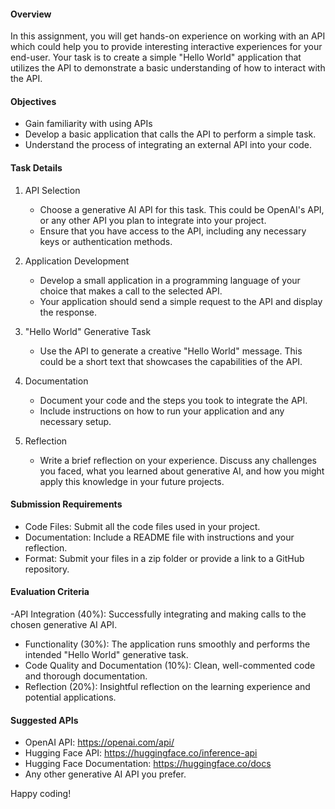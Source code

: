 #### Overview
In this assignment, you will get hands-on experience on working with an API which could help you to
provide interesting interactive experiences for your end-user. Your task is to create a simple "Hello World" 
application that utilizes the API to demonstrate a basic understanding of how to interact with the API.

#### Objectives
- Gain familiarity with using APIs
- Develop a basic application that calls the API to perform a simple task.
- Understand the process of integrating an external API into your code.

#### Task Details

1. API Selection
   - Choose a generative AI API for this task. This could be OpenAI's API, or any other API you plan to integrate into your project.
   - Ensure that you have access to the API, including any necessary keys or authentication methods.

2. Application Development
   - Develop a small application in a programming language of your choice that makes a call to the selected API.
   - Your application should send a simple request to the API and display the response.

3. "Hello World" Generative Task
   - Use the API to generate a creative "Hello World" message. This could be a short text that showcases the capabilities of the API.

4. Documentation
   - Document your code and the steps you took to integrate the API.
   - Include instructions on how to run your application and any necessary setup.

5. Reflection
   - Write a brief reflection on your experience. 
Discuss any challenges you faced, what you learned about generative AI, and how you might apply 
this knowledge in your future projects.

#### Submission Requirements
- Code Files: Submit all the code files used in your project.
- Documentation: Include a README file with instructions and your reflection.
- Format: Submit your files in a zip folder or provide a link to a GitHub repository.

#### Evaluation Criteria
-API Integration (40%): Successfully integrating and making calls to the chosen generative AI API.
- Functionality (30%): The application runs smoothly and performs the intended "Hello World" generative task.
- Code Quality and Documentation (10%): Clean, well-commented code and thorough documentation.
- Reflection (20%): Insightful reflection on the learning experience and potential applications.

#### Suggested APIs
- OpenAI API: https://openai.com/api/
- Hugging Face API: https://huggingface.co/inference-api
- Hugging Face Documentation: https://huggingface.co/docs
- Any other generative AI API you prefer.

Happy coding!